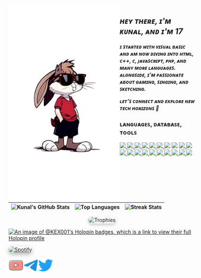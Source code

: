 <img align="left" src="https://github.com/KEX001/KEX001/blob/main/Kexx.png" alt="Stats" width="300px">

## _**ʜᴇʏ ᴛʜᴇʀᴇ, ɪ'ᴍ ᴋᴜɴᴀʟ, ᴀɴᴅ ɪ'ᴍ 17**_
_**ɪ ꜱᴛᴀʀᴛᴇᴅ ᴡɪᴛʜ ᴠɪꜱᴜᴀʟ ʙᴀꜱɪᴄ ᴀɴᴅ ᴀᴍ ɴᴏᴡ ᴅɪᴠɪɴɢ ɪɴᴛᴏ ʜᴛᴍʟ, ᴄ++, ᴄ, ᴊᴀᴠᴀꜱᴄʀɪᴘᴛ, ᴘʜᴘ, ᴀɴᴅ ᴍᴀɴʏ ᴍᴏʀᴇ ʟᴀɴɢᴜᴀɢᴇꜱ. ᴀʟᴏɴɢꜱɪᴅᴇ, ɪ’ᴍ ᴘᴀꜱꜱɪᴏɴᴀᴛᴇ ᴀʙᴏᴜᴛ ɢᴀᴍɪɴɢ, ꜱɪɴɢɪɴɢ, ᴀɴᴅ ꜱᴋᴇᴛᴄʜɪɴɢ.**_

_**ʟᴇᴛ’ꜱ ᴄᴏɴɴᴇᴄᴛ ᴀɴᴅ ᴇxᴘʟᴏʀᴇ ɴᴇᴡ ᴛᴇᴄʜ ʜᴏʀɪᴢᴏɴꜱ 🚀**_

<h3>ʟᴀɴɢᴜᴀɢᴇꜱ, ᴅᴀᴛᴀʙᴀꜱᴇ, ᴛᴏᴏʟꜱ</h3>
<p>
 <p>
  <a href="https://www.python.org">
    <img src="https://skillicons.dev/icons?i=python" />
  </a>
  <a href="https://go.dev">
    <img src="https://skillicons.dev/icons?i=go" />
  </a>
  <a href="https://isocpp.org">
    <img src="https://skillicons.dev/icons?i=cpp" />
  </a>
  <a href="#">
    <img src="https://skillicons.dev/icons?i=c" />
  </a>
  <a href="https://cmake.org">
    <img src="https://skillicons.dev/icons?i=cmake" />
  </a>
  <a href="https://developer.android.com">
    <img src="https://skillicons.dev/icons?i=androidstudio" />
  </a>
  <img src="https://skillicons.dev/icons?i=html" />
  <img src="https://skillicons.dev/icons?i=css" />
  <a href="https://gradle.org">
    <img src="https://skillicons.dev/icons?i=gradle" />
  </a>
  <a href="https://www.php.net">
    <img src="https://skillicons.dev/icons?i=php" />
  </a>
  <a href="https://nodejs.org">
    <img src="https://skillicons.dev/icons?i=nodejs" />
  </a>
  <a href="https://www.typescriptlang.org">
    <img src="https://skillicons.dev/icons?i=ts" />
  </a>
  <a href="https://www.javascript.com">
    <img src="https://skillicons.dev/icons?i=js" />
  </a>
  <a href="https://discord.com">
    <img src="https://skillicons.dev/icons?i=discord" />
  </a>
  <a href="https://www.rust-lang.org">
    <img src="https://skillicons.dev/icons?i=rust" />
  </a>
  <a href="https://www.djangoproject.com">
    <img src="https://skillicons.dev/icons?i=django" />
  </a>
  <a href="https://www.scala-lang.org">
    <img src="https://skillicons.dev/icons?i=scala" />
  </a>
  <a href="https://kotlinlang.org">
    <img src="https://skillicons.dev/icons?i=kotlin" />
  </a>
  <a href="https://www.latex-project.org">
    <img src="https://skillicons.dev/icons?i=latex" />
  </a>
  <a href="https://deno.land">
    <img src="https://skillicons.dev/icons?i=deno" />
  </a>
</p>

| ![Kunal's GitHub Stats](https://github-readme-stats.vercel.app/api?username=KEX001&show_icons=true&theme=github_dark) | ![Top Languages](https://github-readme-stats.vercel.app/api/top-langs/?username=KEX001&layout=compact&theme=github_dark) | ![Streak Stats](https://github-readme-streak-stats.herokuapp.com/?user=KEX001&theme=dark&ring=1E90FF&fire=1E90FF&currStreakLabel=1E90FF) |
|---|---|---|

<p align="center">
  <img alt="Trophies" style="padding-bottom: 1px; border-radius: 15px; box-shadow: 0 4px 8px rgba(0, 0, 0, 0.2);" src="https://github-profile-trophy.vercel.app/?username=kunal&theme=darkhub" />
</p>

[![An image of @KEX001's Holopin badges, which is a link to view their full Holopin profile](https://holopin.me/VARC9210)](https://holopin.io/@VARC9210)

<a href="https://open.spotify.com/user/on84l0syf9y9m2m84unz4h8uq" target="_blank">
  <img alt="Spotify" src="https://spotify-readme-new-lyart.vercel.app/api?theme=dark&rainbow=true&scan=true" style="border-radius: 15px; box-shadow: 0 4px 12px rgba(0, 0, 0, 0.3); transition: transform 0.3s;" onmouseover="this.style.transform='scale(1.05)';" onmouseout="this.style.transform='scale(1)';" />
</a>



<a href="https://www.youtube.com/@GW_KUNAAL" class="padded"><img align="left" alt="KEX" width="40px" src="./res/youtube.png" /></a> 
<a href="https://t.me/KEXX_XD" class="padded"><img align="left" alt="KEX" width="40px" src="./res/telegram.png" /></a> 
<a href="https://twitter.com/kxunall" class="padded"><img align="left" alt="xditya" width="40px" src="./res/twitter.png" /></a> 


